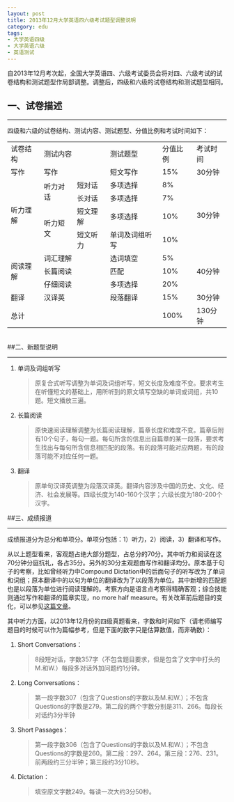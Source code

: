 ```yaml
---
layout: post
title: 2013年12月大学英语四六级考试题型调整说明
category: edu
tags:
- 大学英语四级
- 大学英语六级
- 英语测试
---
```


自2013年12月考次起，全国大学英语四、六级考试委员会将对四、六级考试的试卷结构和测试题型作局部调整。调整后，四级和六级的试卷结构和测试题型相同。
<!--more-->

## 一、试卷描述
<hr>

四级和六级的试卷结构、测试内容、测试题型、分值比例和考试时间如下：

<table>
        <tr>
            <td>试卷结构</td>
            <td colspan="2">测试内容</td>
            <td>测试题型</td>
            <td>分值比例</td>
            <td>考试时间</td>
        </tr>
        <tr>
            <td>写作</td>
            <td colspan="2">写作</td>
            <td>短文写作</td>
            <td>15%</td>
            <td>30分钟</td>
        </tr>
        <tr>
            <td rowspan="4" style="vertical-align: middle">听力理解</td>
            <td rowspan="2">听力对话</td>
            <td>短对话</td>
            <td>多项选择</td>
            <td>8%</td>
            <td rowspan="4" style="vertical-align: middle">30分钟</td>
        </tr>
        <tr>
            <td>长对话</td>
            <td>多项选择</td>
            <td>7%</td>
        </tr>
        <tr>
            <td rowspan="2">听力短文</td>
            <td>短文理解</td>
            <td>多项选择</td>
            <td>10%</td>
        </tr>
        <tr>
            <td>短文听力</td>
            <td>单词及词组听写</td>
            <td>10%</td>
        </tr>
        <tr>
            <td rowspan="3" style="vertical-align: middle">阅读理解</td>
            <td colspan="2">词汇理解</td>
            <td>选词填空</td>
            <td>5%</td>
            <td rowspan="3" style="vertical-align: middle">40分钟</td>
        </tr>
        <tr>
            <td colspan="2">长篇阅读</td>
            <td>匹配</td>
            <td>10%</td>
        </tr>
        <tr>
            <td colspan="2">仔细阅读</td>
            <td>多项选择</td>
            <td>20%</td>
        </tr>
        <tr>
            <td>翻译</td>
            <td colspan="2">汉译英</td>
            <td>段落翻译</td>
            <td>15%</td>
            <td>30分钟</td>
        </tr>
        <tr>
            <td colspan="4">总计</td>
            <td>100%</td>
            <td>130分钟</td>
        </tr>
</table>

<br>
##二、新题型说明
<hr>

1. 单词及词组听写
    > 原复合式听写调整为单词及词组听写，短文长度及难度不变。要求考生在听懂短文的基础上，用所听到的原文填写空缺的单词或词组，共10题。短文播放三遍。

2. 长篇阅读
    > 原快速阅读理解调整为长篇阅读理解，篇章长度和难度不变。篇章后附有10个句子，每句一题。每句所含的信息出自篇章的某一段落，要求考生找出与每句所含信息相匹配的段落。有的段落可能对应两题，有的段落可能不对应任何一题。

3. 翻译
    > 原单句汉译英调整为段落汉译英。翻译内容涉及中国的历史、文化、经济、社会发展等。四级长度为140-160个汉字；六级长度为180-200个汉字。

##三、成绩报道
<hr>
成绩报道分为总分和单项分。单项分包括：1）听力，2）阅读，3）翻译和写作。

从以上题型看来，客观题占绝大部分题型，占总分的70分。其中听力和阅读在这70分钟分庭抗礼，各占35分。另外的30分主观题由写作和翻译均分。原本基于句子的考察，比如曾经听力中Compound Dictation中的后面句子的听写改为了单词和词组；原本翻译中的以句为单位的翻译改为了以段落为单位。其中新增的匹配题也是以段落为单位进行阅读理解的。考察方向是语言点考察得精确客观；综合技能则通过写作和翻译的篇章实现，no more half measure。有关改革前后题目的变化，可以参见[这篇文章](http://edu.sina.com.cn/cet/2013-08-19/1016392343.shtml)。

其中听力方面，以2013年12月份的四级真题看来，字数和时间如下（请老师编写题目的时候可以作为篇幅参考，但是下面的数字只是估算数值，而非确数）：

1. Short Conversations：
    > 8段短对话，字数357字（不包含题目要求，但是包含了文字中打头的M.和W.）每段多对话外加问题约1分钟。
2. Long Conversations：
    > 第一段字数307（包含了Questions的字数以及M.和W.）；不包含Questions的字数是279。第二段的两个字数分别是311、266。每段长对话约3分半钟
3. Short Passages：
    > 第一段字数306（包含了Questions的字数以及M.和W.）；不包含Questions的字数是260。第二段：297、264。第三段：276、231。前两段约三分半钟；第三段约3分10秒。
4. Dictation：
    > 填空原文字数249。每读一次大约3分50秒。
